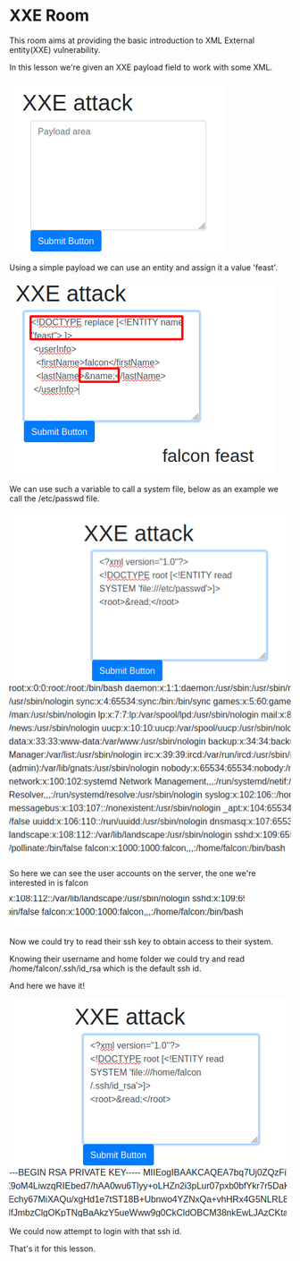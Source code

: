 # XXE Room

This room aims at providing the basic introduction to XML External entity(XXE) vulnerability.

In this lesson we're given an XXE payload field to work with some XML.

![69ba1a02d05b555eede67ab6e30aee32.png](images/e07c8a890cfc4aa098e741225dcacb1a.png)

Using a simple payload we can use an entity and assign it a value 'feast'.

![3942df5235fe1ae4450777520805017d.png](images/0011fc5ef71f4c6ea3c3d48274c009c0.png)

We can use such a variable to call a system file, below as an example we call the /etc/passwd file.

![ac1801ad7317962cd875fd49c4a6dbd3.png](images/9cc0c38ea5814b198f7c0b4086ecba8e.png)

So here we can see the user accounts on the server, the one we're interested in is falcon

![46cf1b441c9a8689b345132d2212de4b.png](images/1453aadb6c3d454fa6c7109a49ffb322.png)

Now we could try to read their ssh key to obtain access to their system.

Knowing their username and home folder we could try and read /home/falcon/.ssh/id_rsa which is the default ssh id.

And here we have it!

![45acc73913b8389e3e9beb05d059aca6.png](images/3cfa85f1cbd547718c856f73c8cd823a.png)

We could now attempt to login with that ssh id.

That's it for this lesson.